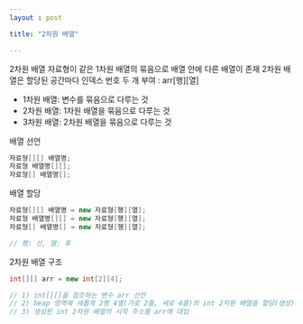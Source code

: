 ```yaml
---
layout : post

title: "2차원 배열"

---
```


2차원 배열
자료형이 같은 1차원 배열의 묶음으로 배열 안에 다른 배열이 존재
2차원 배열은 할당된 공간마다 인덱스 번호 두 개 부여 : arr[행][열]

- 1차원 배열: 변수를 묶음으로 다루는 것
- 2차원 배열: 1차원 배열을 묶음으로 다루는 것
- 3차원 배열: 2차원 배열을 묶음으로 다루는 것

배열 선언

```java
자료형[][] 배열명;
자료형 배열명[][];
자료형[] 배열명[];
```

배열 할당

```java
자료형[][] 배열명 = new 자료형[행][열];
자료형 배열명[][] = new 자료형[행][열];
자료형[] 배열명[] = new 자료형[행][열];

// 행: 선, 열: 후
```

2차원 배열 구조

```java
int[][] arr = new int[2][4];

// 1) int[][]을 참조하는 변수 arr 선언
// 2) heap 영역에 새롭게 2행 4열(가로 2줄, 세로 4줄)의 int 2차원 배열을 할당(생성)
// 3) 생성된 int 2차원 배열의 시작 주소를 arr에 대입
```
